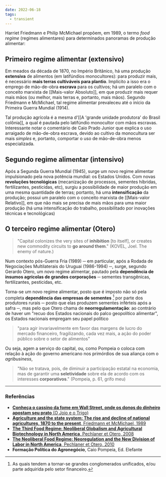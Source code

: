 ```yaml
---
date: 2022-06-18
tags:
  - transient
---
```

Harriet Friedmann e Philip McMichael propõem, em 1989, o termo *food regime* (regimes alimentares) para determinados panoramas de produção alimentar:

## Primeiro regime alimentar (extensivo)
Em meados da década de 1870, no Império Britânico, há uma produção **extensiva** de alimentos (em latifúndios monocultores): para produzir mais, é necessário **mais terras cultiváveis para plantio**. Implícito a isso era o emprego de mão-de-obra **escrava** para os cultivos; há um paralelo com o conceito marxista de [[Mais-valor Absoluto]], em que produzir mais requer mais mãos (ou melhor, mais terras e, portanto, mais mãos). Segundo Friedmann e McMichael, tal regime alimentar prevaleceu até o início da Primeira Guerra Mundial (1914).

Tal produção agrícola é a mesma d'[[A 'grande unidade produtora' do Brasil colônia]], a qual é pautada pelo latifúndio monocultor com mãos escravas. Interessante notar o comentário de Caio Prado Junior que explica o uso arraigado de mão-de-obra escrava, devido ao cultivo da monocultura ser mais *simples* e, portanto, comportar o uso de mão-de-obra menos especializada.

## Segundo regime alimentar (intensivo)
Após a Segunda Guerra Mundial (1945), surge um novo regime alimentar impulsionado pela nova potência mundial: os Estados Unidos. Com novas **revoluções tecnológicas** (mecanização de processos, sementes híbridas, fertilizantes, pesticidas, etc), surgiu a possibilidade de maior produção em uma mesma quantidade de terras; portanto, há uma **intensificação** da produção; possui um paralelo com o conceito marxista de [[Mais-valor Relativo]], em que não mais se precisa de mais mãos para uma maior produção (há uma intensificação do trabalho, possibilitado por inovações técnicas e tecnológicas)

## O terceiro regime alimentar (Otero)
> "Capital colonizes the very sites of **inhibition** [to itself], or creates new commodity circuits to **go around them**." (KOVEL, Joel. The enemy of nature.)


Num contexto pós-Guerra Fria (1989) ─ em particular, após a Rodada de Negociações Multilaterais do Uruguai (1986-1994) ─, surge, segundo Gerardo Otero, um novo regime alimentar, pautado pela **dependência de insumos agrícolas de grandes corporações** ─ sementes transgênicas, fertilizantes, pesticidas, etc. 

Torna-se um novo regime alimentar, posto que é imposto não só pela completa **dependência das empresas de sementes** [^1] por parte dos produtores rurais ─ posto que elas produzem sementes inférteis após a safra ─, mas pelo que Otero chama de **neorregulamentação**: ao contrário de haver um "recuo dos Estados nacionais do palco geopolítico alimentar", os Estados nacionais empregam seu papel político 
> "para agir invariavelmente em favor das margens de lucro do mercado financeiro, fragilizando, cada vez mais, a ação do poder público sobre o setor de alimentos"

Ou seja, agem a serviço do capital, ou, como Pompeia o coloca com relação à ação do governo americano nos primórdios de sua aliança com o *agribusiness*,
> "Não se tratava, pois, de diminuir a participação estatal na economia, mas de garantir uma **seletividade** sobre ela de acordo com os interesses **corporativos**." (Pompeia, p. 61, grifo meu)



---
### Referências
- [**Conheça o cassino da fome em Wall Street, onde os donos do dinheiro apostam seu prato** (O Joio e o Trigo)](https://ojoioeotrigo.com.br/2021/11/conheca-o-cassino-da-fome-em-wall-street-onde-os-donos-do-dinheiro-apostam-seu-prato/)
- [**Agriculture and the state system: The rise and decline of national agricultures, 1870 to the present**, Friedmann et McMichael, 1989](https://www.researchgate.net/profile/Philip-Mcmichael/publication/309717358_The_world-historical_development_of_agriculture_western_agriculture_in_comparative_perspective/links/6231f874069a350c8b922051/The-world-historical-development-of-agriculture-western-agriculture-in-comparative-perspective.pdf)
- [**The Third Food Regime: Neoliberal Globalism and Agricultural Biotechnology in North America**, Pechlaner et Otero, 2008](https://onlinelibrary.wiley.com/doi/pdf/10.1111/j.1467-9523.2008.00469.x?casa_token=rME5wKJtGqsAAAAA:2UnMVCVq--R58QqRQm6ZaoN7r-et5C4jk5Wuh6cLlbBJ8Aq7z6URgCXjSLwls6ZnacceSnhcDWivYXQ0Xw)
- [**The Neoliberal Food Regime: Neoregulation and the New Division of Labor in North America**, Pechlaner et Otero, 2010](https://onlinelibrary.wiley.com/doi/pdf/10.1111/j.1549-0831.2009.00006.x?casa_token=TQ76vna3nMcAAAAA:mvK34UkXBKcBse2BV8h2vrKOQ8LWJp38uT_eI0xVTXpbdeOWrgG62SJRzjtZWtGmWRRebjOo5PADJRBS5w)
- **Formação Política do Agronegócio**, Caio Pompeia, Ed. Elefante

[^1]: As quais tendem a tornar-se grandes conglomerados unificados, e/ou parte adquirida pelo setor financeiro.